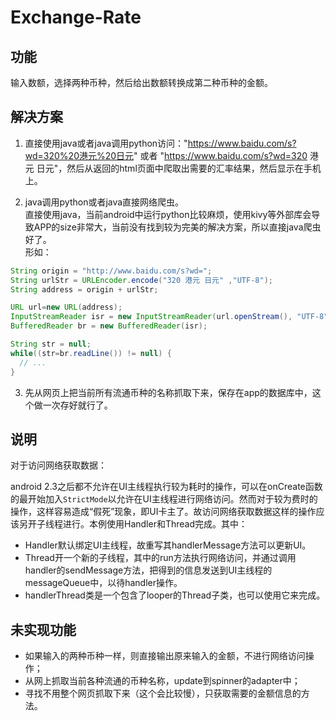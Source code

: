 # Exchange-Rate

## 功能
输入数额，选择两种币种，然后给出数额转换成第二种币种的金额。

## 解决方案

1. 直接使用java或者java调用python访问："https://www.baidu.com/s?wd=320%20港元%20日元" 或者 "https://www.baidu.com/s?wd=320 港元 日元"，然后从返回的html页面中爬取出需要的汇率结果，然后显示在手机上。

2. java调用python或者java直接网络爬虫。
<br />直接使用java，当前android中运行python比较麻烦，使用kivy等外部库会导致APP的size非常大，当前没有找到较为完美的解决方案，所以直接java爬虫好了。
<br /> 形如：
```java
String origin = "http://www.baidu.com/s?wd=";
String urlStr = URLEncoder.encode("320 港元 日元" ,"UTF-8");
String address = origin + urlStr;

URL url=new URL(address);
InputStreamReader isr = new InputStreamReader(url.openStream(), "UTF-8");
BufferedReader br = new BufferedReader(isr);

String str = null;
while((str=br.readLine()) != null) {
  // ...
}
```

3. 先从网页上把当前所有流通币种的名称抓取下来，保存在app的数据库中，这个做一次存好就行了。


## 说明
对于访问网络获取数据：

android 2.3之后都不允许在UI主线程执行较为耗时的操作，可以在onCreate函数的最开始加入`StrictMode`以允许在UI主线程进行网络访问。然而对于较为费时的操作，这样容易造成“假死”现象，即UI卡主了。故访问网络获取数据这样的操作应该另开子线程进行。本例使用Handler和Thread完成。其中：
* Handler默认绑定UI主线程，故重写其handlerMessage方法可以更新UI。
* Thread开一个新的子线程，其中的run方法执行网络访问，并通过调用handler的sendMessage方法，把得到的信息发送到UI主线程的messageQueue中，以待handler操作。
* handlerThread类是一个包含了looper的Thread子类，也可以使用它来完成。


## 未实现功能
* 如果输入的两种币种一样，则直接输出原来输入的金额，不进行网络访问操作；
* 从网上抓取当前各种流通的币种名称，update到spinner的adapter中；
* 寻找不用整个网页抓取下来（这个会比较慢），只获取需要的金额信息的方法。
